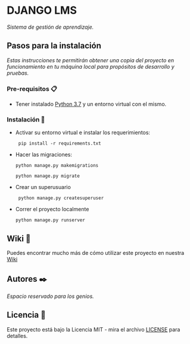 # DJANGO LMS
_Sistema de gestión de aprendizaje._

## Pasos para la instalación
_Estas instrucciones te permitirán obtener una copia del proyecto en
funcionamiento en tu máquina local para propósitos de desarrollo y pruebas._

### Pre-requisitos 📋
- Tener instalado [Python 3.7](https://www.python.org/downloads/release/python-370/)
y un entorno virtual con el mismo.

### Instalación 🔧
- Activar su entorno virtual e instalar los requerimientos:
   ```
    pip install -r requirements.txt
    ```
- Hacer las migraciones:
    ```
    python manage.py makemigrations
    ```
   ```
   python manage.py migrate
   ```

- Crear un superusuario
    ```
     python manage.py createsuperuser 
    ```

- Correr el proyecto localmente
    ```
    python manage.py runserver
    ```  
 ## Wiki 📖
 Puedes encontrar mucho más de cómo utilizar este proyecto en nuestra [Wiki](https://github.com/django-lms/LMS/wiki)

## Autores ✒️
_Espacio reservado para los genios._

## Licencia 📄
Este proyecto está bajo la Licencia MIT - mira el archivo [LICENSE](LICENSE) para detalles.
